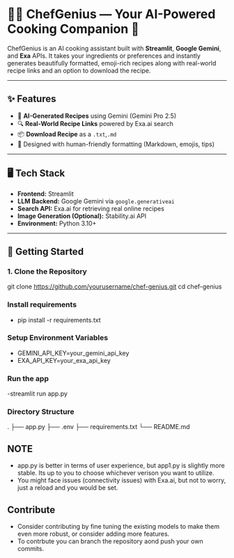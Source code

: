 # 👨‍🍳 ChefGenius — Your AI-Powered Cooking Companion 🍳

ChefGenius is an AI cooking assistant built with **Streamlit**, **Google Gemini**, and **Exa** APIs. It takes your ingredients or preferences and instantly generates beautifully formatted, emoji-rich recipes along with real-world recipe links and an option to download the recipe.

---

## ✨ Features

- 🧠 **AI-Generated Recipes** using Gemini (Gemini Pro 2.5)
- 🔍 **Real-World Recipe Links** powered by Exa.ai search
- 📦 **Download Recipe** as a `.txt`,`.md`
- 🤖 Designed with human-friendly formatting (Markdown, emojis, tips)

---

## 🖥️ Tech Stack

- **Frontend:** Streamlit
- **LLM Backend:** Google Gemini via `google.generativeai`
- **Search API:** Exa.ai for retrieving real online recipes
- **Image Generation (Optional):** Stability.ai API
- **Environment:** Python 3.10+

---

## 🚀 Getting Started

### 1. Clone the Repository

git clone https://github.com/yourusername/chef-genius.git
cd chef-genius

### Install requirements
- pip install -r requirements.txt
  
### Setup Environment Variables
- GEMINI_API_KEY=your_gemini_api_key
- EXA_API_KEY=your_exa_api_key

### Run the app
-streamlit run app.py
### Directory Structure
.
├── app.py
├── .env
├── requirements.txt
└── README.md

## NOTE
- app.py is better in terms of user experience, but app1.py is slightly more stable. Its up to you to choose whichever verison you want to utilize.
- You might face issues (connectivity issues) with Exa.ai, but not to worry, just a reload and you would be set. 

## Contribute
- Consider contributing by fine tuning the existing models to make them even more robust, or consider adding more features.
- To contrbute you can branch the repository aond push your own commits.
